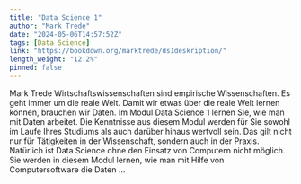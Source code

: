 ```yaml
---
title: "Data Science 1"
author: "Mark Trede"
date: "2024-05-06T14:57:52Z"
tags: [Data Science]
link: "https://bookdown.org/marktrede/ds1deskription/"
length_weight: "12.2%"
pinned: false
---
```


Mark Trede Wirtschaftswissenschaften sind empirische Wissenschaften. Es geht immer um die reale Welt. Damit wir etwas über die reale Welt lernen können, brauchen wir Daten. Im Modul Data Science 1 lernen Sie, wie man mit Daten arbeitet. Die Kenntnisse aus diesem Modul werden für Sie sowohl im Laufe Ihres Studiums als auch darüber hinaus wertvoll sein. Das gilt nicht nur für Tätigkeiten in der Wissenschaft, sondern auch in der Praxis. Natürlich ist Data Science ohne den Einsatz von Computern nicht möglich. Sie werden in diesem Modul lernen, wie man mit Hilfe von Computersoftware die Daten ...
